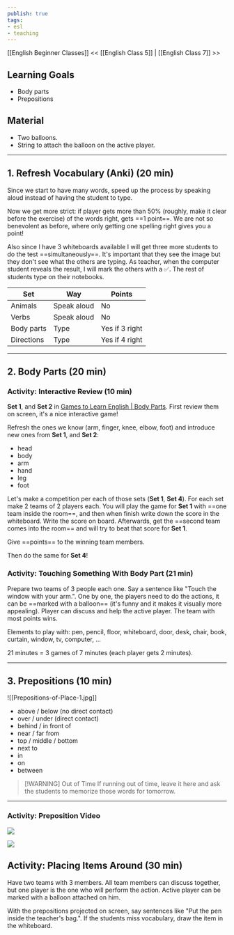 ```yaml
---
publish: true
tags:
- esl
- teaching
---
```


[[English Beginner Classes]]
<< [[English Class 5]] | [[English Class 7]] >>

## Learning Goals
- Body parts
- Prepositions

## Material
- Two balloons.
- String to attach the balloon on the active player.

---

## 1. Refresh Vocabulary (Anki) (20 min)
Since we start to have many words, speed up the process by speaking aloud instead of having the student to type.

Now we get more strict: if player gets more than 50% (roughly, make it clear before the exercise) of the words right, gets ==1 point==. We are not so benevolent as before, where only getting one spelling right gives you a point!

Also since I have 3 whiteboards available I will get three more students to do the test ==simultaneously==. It's important that they see the image but they don't see what the others are typing. As teacher, when the computer student reveals the result, I will mark the others with a ✅. The rest of students type on their notebooks.

| Set        | Way         | Points         |
| ---------- | ----------- | -------------- |
| Animals    | Speak aloud | No             |
| Verbs      | Speak aloud | No             |
| Body parts | Type        | Yes if 3 right |
| Directions | Type        | Yes if 4 right |

---
## 2. Body Parts (20 min)

### Activity: Interactive Review (10 min)
**Set 1**, and **Set 2** in [Games to Learn English | Body Parts](https://www.gamestolearnenglish.com/body-parts/#review). First review them on screen, it's a nice interactive game!

Refresh the ones we know (arm, finger, knee, elbow, foot) and introduce new ones from **Set 1**, and **Set 2**:
- head
- body
- arm
- hand
- leg
- foot

Let's make a competition per each of those sets (**Set 1**, **Set 4**). For each set make 2 teams of 2 players each. You will play the game for **Set 1** with ==one team inside the room==, and then when finish write down the score in the whiteboard. Write the score on board. Afterwards, get the ==second team comes into the room== and will try to beat that score for **Set 1**. 

Give ==points== to the winning team members.

Then do the same for **Set 4**!

### Activity: Touching Something With Body Part (21 min)
Prepare two teams of 3 people each one. Say a sentence like "Touch the window with your arm.". One by one, the players need to do the actions, it can be ==marked with a balloon== (it's funny and it makes it visually more appealing). Player can discuss and help the active player. The team with most points wins.

Elements to play with: pen, pencil, floor, whiteboard, door, desk, chair, book, curtain, window, tv, computer, ...

21 minutes = 3 games of 7 minutes (each player gets 2 minutes).

---

## 3. Prepositions (10 min)
![[Prepositions-of-Place-1.jpg]]

- above / below (no direct contact)
- over / under (direct contact)
- behind / in front of
- near / far from
- top / middle / bottom
- next to
- in
- on
- between


> [!WARNING] Out of Time
> If running out of time, leave it here and ask the students to memorize those words for tomorrow.


---
### Activity: Preposition Video

![](https://www.youtube.com/watch?v=iyjny2WAKcg)

![](https://www.youtube.com/watch?v=VSn-7QmnJr8)

## Activity: Placing Items Around (30 min)
Have two teams with 3 members. All team members can discuss together, but one player is the one who will perform the action. Active player can be marked with a balloon attached on him.

With the prepositions projected on screen, say sentences like "Put the pen inside the teacher's bag.". If the students miss vocabulary, draw the item in the whiteboard.
